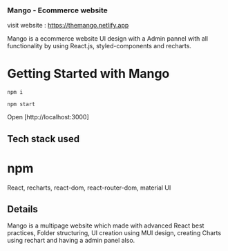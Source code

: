 ### Mango - Ecommerce website
visit website : https://themango.netlify.app

Mango is a ecommerce website UI design with a Admin pannel with all functionality by using React.js, styled-components and recharts. 

# Getting Started with Mango

`npm i`

`npm start`

Open [http://localhost:3000]

## Tech stack used

# npm
React, recharts, react-dom, react-router-dom, material UI

## Details
Mango is a multipage website which made with advanced React best practices, Folder structuring, UI creation using MUI design, creating Charts using rechart and having a admin panel also.

